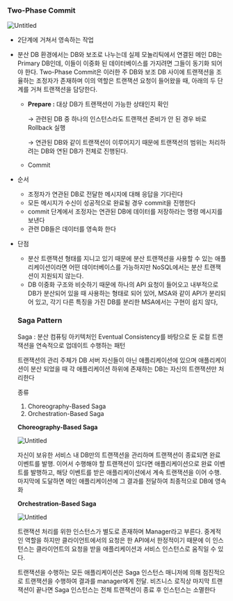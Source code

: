 ### Two-Phase Commit

![Untitled](https://s3-us-west-2.amazonaws.com/secure.notion-static.com/a8da8616-1ee1-48aa-a7fd-281129f49679/Untitled.png)

- 2단계에 거쳐서 영속하는 작업
- 분산 DB 환경에서는 DB와 보조로 나누는데 실제 모놀리틱에서 연결된 메인 DB는 Primary DB인데, 이들이 이중화 된 데이터베이스를 가지려면 그들이 동기화 되어야 한다. 
Two-Phase Commit은 이러한 주 DB와 보조 DB 사이에 트랜잭션을 조율하는 조정자가 존재하며 이의 역할은 트랜잭션 요청이 들어왔을 때, 아래의 두 단계를 거쳐 트랜잭션을 담당한다.
    - **Prepare :** 대상 DB가 트랜잭션이 가능한 상태인지 확인
        
        → 관련된 DB 중 하나의 인스턴스라도 트랜잭션 준비가 안 된 경우 바로 Rollback 실행
        
        → 연관된 DB와 같이 트랜잭션이 이루어지기 때문에 트랜잭션의 범위는 처리하려는 DB와 연된 DB가 전체로 진행된다. 
        
    - Commit
    
- 순서
    - 조정자가 연관된 DB로 전달한 메시지에 대해 응답을 기다린다
    - 모든 메시지가 수신이 성공적으로 완료될 경우 commit을 진행한다
    - commit 단계에서 조정자는 연관된 DB에 데이터를 저장하라는 명령 메시지를 보낸다
    - 관련 DB들은 데이터를 영속화 한다
    
- 단점
    - 분산 트랜잭션 형태를 지니고 있기 때문에 분산 트랜잭션을 사용할 수 있는 애플리케이션이라면 어떤 데이터베이스를 가능하지만 NoSQL에서는 분산 트랜잭션이 지원되지 않는다.
    - DB 이중화 구조와 비슷하기 때문에 하나의 API 요청이 들어오고 내부적으로 DB가 분산되어 있을 때 사용하는 형태로 되어 있어, MSA와 같이 API가 분리되어 있고, 각기 다른 특징을 가진 DB를 분리한 MSA에서는 구현이 쉽지 않다,
    
    ### Saga Pattern
    
    Saga : 분산 컴퓨팅 아키텍처인 Eventual Consistency를 바탕으로 둔 로컬 트랜잭션을 연속적으로 업데이트 수행하는 패턴 
    
    트랜잭션의 관리 주체가 DB 서버 자신들이 아닌 애플리케이션에 있으며 애플리케이션이 분산 되었을 때 각 애플리케이션 하위에 존재하는 DB는 자신의 트랜잭션만 처리한다
    
    종류
    
    1. Choreography-Based Saga
    2. Orchestration-Based Saga
    
    **Choreography-Based Saga**
    
    ![Untitled](https://s3-us-west-2.amazonaws.com/secure.notion-static.com/9bd78faa-a3a9-4cb3-a4f0-6655b69dbaa9/Untitled.png)
    
    자신이 보유한 서비스 내 DB만의 트랜잭션을 관리하며 트랜잭션이 종료되면 완료 이벤트를 발행. 이어서 수행해야 할 트랜잭션이 있다면 애플리케이션으로 완료 이벤트를 발행하고, 해당 이벤트를 받은 애플리케이션에서 계속 트랜잭션을 이어 수행. 마지막에 도달하면 메인 애플리케이션에 그 결과를 전달하여 최종적으로 DB에 영속화
    
    **Orchestration-Based Saga**
    
    ![Untitled](https://s3-us-west-2.amazonaws.com/secure.notion-static.com/ddce7e34-b4ed-423e-9d8f-cc4b8aa98199/Untitled.png)
    
    트랜잭션 처리를 위한 인스턴스가 별도로 존재하며 Manager라고 부른다. 중계적인 역할을 하지만 클라이언트에서의 요청은 한 API에서 한정적이기 때문에 이 인스턴스는 클라이언트의 요청을 받을 애플리케이션과 서비스 인스턴스로 움직일 수 있다. 
    
    트랜잭션을 수행하는 모든 애플리케이션은 Saga 인스턴스 매니저에 의해 점진적으로 트랜잭션을 수행하여 결과를 manager에게 전달. 비즈니스 로직상 마지막 트랜잭션이 끝나면 Saga 인스턴스는 전체 트랜잭션이 종료 후 인스턴스는 소멸한다
